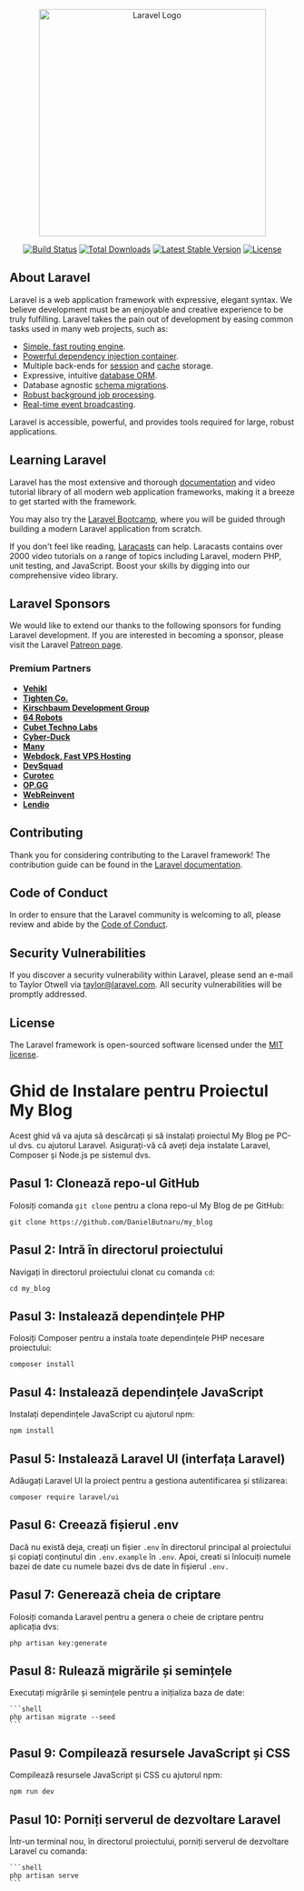 <p align="center"><a href="https://laravel.com" target="_blank"><img src="https://raw.githubusercontent.com/laravel/art/master/logo-lockup/5%20SVG/2%20CMYK/1%20Full%20Color/laravel-logolockup-cmyk-red.svg" width="400" alt="Laravel Logo"></a></p>

<p align="center">
<a href="https://github.com/laravel/framework/actions"><img src="https://github.com/laravel/framework/workflows/tests/badge.svg" alt="Build Status"></a>
<a href="https://packagist.org/packages/laravel/framework"><img src="https://img.shields.io/packagist/dt/laravel/framework" alt="Total Downloads"></a>
<a href="https://packagist.org/packages/laravel/framework"><img src="https://img.shields.io/packagist/v/laravel/framework" alt="Latest Stable Version"></a>
<a href="https://packagist.org/packages/laravel/framework"><img src="https://img.shields.io/packagist/l/laravel/framework" alt="License"></a>
</p>

## About Laravel

Laravel is a web application framework with expressive, elegant syntax. We believe development must be an enjoyable and creative experience to be truly fulfilling. Laravel takes the pain out of development by easing common tasks used in many web projects, such as:

-   [Simple, fast routing engine](https://laravel.com/docs/routing).
-   [Powerful dependency injection container](https://laravel.com/docs/container).
-   Multiple back-ends for [session](https://laravel.com/docs/session) and [cache](https://laravel.com/docs/cache) storage.
-   Expressive, intuitive [database ORM](https://laravel.com/docs/eloquent).
-   Database agnostic [schema migrations](https://laravel.com/docs/migrations).
-   [Robust background job processing](https://laravel.com/docs/queues).
-   [Real-time event broadcasting](https://laravel.com/docs/broadcasting).

Laravel is accessible, powerful, and provides tools required for large, robust applications.

## Learning Laravel

Laravel has the most extensive and thorough [documentation](https://laravel.com/docs) and video tutorial library of all modern web application frameworks, making it a breeze to get started with the framework.

You may also try the [Laravel Bootcamp](https://bootcamp.laravel.com), where you will be guided through building a modern Laravel application from scratch.

If you don't feel like reading, [Laracasts](https://laracasts.com) can help. Laracasts contains over 2000 video tutorials on a range of topics including Laravel, modern PHP, unit testing, and JavaScript. Boost your skills by digging into our comprehensive video library.

## Laravel Sponsors

We would like to extend our thanks to the following sponsors for funding Laravel development. If you are interested in becoming a sponsor, please visit the Laravel [Patreon page](https://patreon.com/taylorotwell).

### Premium Partners

-   **[Vehikl](https://vehikl.com/)**
-   **[Tighten Co.](https://tighten.co)**
-   **[Kirschbaum Development Group](https://kirschbaumdevelopment.com)**
-   **[64 Robots](https://64robots.com)**
-   **[Cubet Techno Labs](https://cubettech.com)**
-   **[Cyber-Duck](https://cyber-duck.co.uk)**
-   **[Many](https://www.many.co.uk)**
-   **[Webdock, Fast VPS Hosting](https://www.webdock.io/en)**
-   **[DevSquad](https://devsquad.com)**
-   **[Curotec](https://www.curotec.com/services/technologies/laravel/)**
-   **[OP.GG](https://op.gg)**
-   **[WebReinvent](https://webreinvent.com/?utm_source=laravel&utm_medium=github&utm_campaign=patreon-sponsors)**
-   **[Lendio](https://lendio.com)**

## Contributing

Thank you for considering contributing to the Laravel framework! The contribution guide can be found in the [Laravel documentation](https://laravel.com/docs/contributions).

## Code of Conduct

In order to ensure that the Laravel community is welcoming to all, please review and abide by the [Code of Conduct](https://laravel.com/docs/contributions#code-of-conduct).

## Security Vulnerabilities

If you discover a security vulnerability within Laravel, please send an e-mail to Taylor Otwell via [taylor@laravel.com](mailto:taylor@laravel.com). All security vulnerabilities will be promptly addressed.

## License

The Laravel framework is open-sourced software licensed under the [MIT license](https://opensource.org/licenses/MIT).

# Ghid de Instalare pentru Proiectul My Blog

Acest ghid vă va ajuta să descărcați și să instalați proiectul My Blog pe PC-ul dvs. cu ajutorul Laravel. Asigurați-vă că aveți deja instalate Laravel, Composer și Node.js pe sistemul dvs.

## Pasul 1: Clonează repo-ul GitHub

Folosiți comanda `git clone` pentru a clona repo-ul My Blog de pe GitHub:

```shell
git clone https://github.com/DanielButnaru/my_blog
```

## Pasul 2: Intră în directorul proiectului

Navigați în directorul proiectului clonat cu comanda `cd`:

```shell
cd my_blog
```

## Pasul 3: Instalează dependințele PHP

Folosiți Composer pentru a instala toate dependințele PHP necesare proiectului:

```shell
composer install
```

## Pasul 4: Instalează dependințele JavaScript

Instalați dependințele JavaScript cu ajutorul npm:

```shell
npm install
```

## Pasul 5: Instalează Laravel UI (interfața Laravel)

Adăugați Laravel UI la proiect pentru a gestiona autentificarea și stilizarea:

```shell
composer require laravel/ui
```

## Pasul 6: Creează fișierul .env

Dacă nu există deja, creați un fișier `.env` în directorul principal al proiectului și copiați conținutul din `.env.example` în `.env`. Apoi, creati si înlocuiți numele bazei de date cu numele bazei dvs de date în fișierul `.env.`

## Pasul 7: Generează cheia de criptare

Folosiți comanda Laravel pentru a genera o cheie de criptare pentru aplicația dvs:

```shell
php artisan key:generate
```

## Pasul 8: Rulează migrările și semințele

Executați migrările și semințele pentru a inițializa baza de date:

    ```shell
    php artisan migrate --seed
    ```

## Pasul 9: Compilează resursele JavaScript și CSS

Compilează resursele JavaScript și CSS cu ajutorul npm:

```shell
npm run dev
```

## Pasul 10: Porniți serverul de dezvoltare Laravel

Într-un terminal nou, în directorul proiectului, porniți serverul de dezvoltare Laravel cu comanda:

    ```shell
    php artisan serve
    ```

